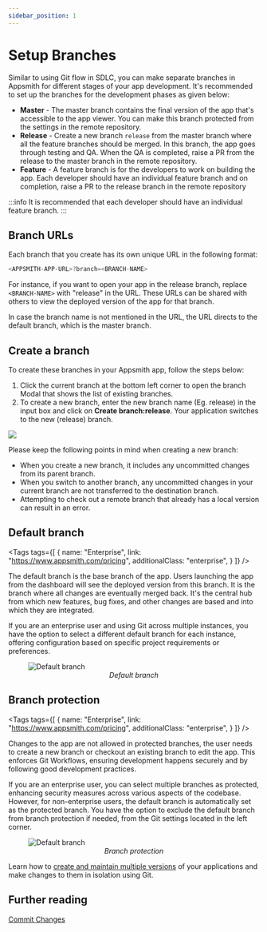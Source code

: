 ```yaml
---
sidebar_position: 1
---
```

# Setup Branches

Similar to using Git flow in SDLC, you can make separate branches in Appsmith for different stages of your app development. It's recommended to set up the branches for the development phases as given below:

- **Master** - The master branch contains the final version of the app that's accessible to the app viewer. You can make this branch protected from the settings in the remote repository.
- **Release** - Create a  new branch `release` from the master branch where all the feature branches should be merged. In this branch, the app goes through testing and QA. When the QA is completed, raise a PR from the release to the master branch in the remote repository.
- **Feature** - A feature branch is for the developers to work on building the app. Each developer should have an individual feature branch and on completion, raise a PR to the release branch in the remote repository

:::info
It is recommended that each developer should have an individual feature branch.
:::

## Branch URLs

Each branch that you create has its own unique URL in the following format:

```javascript
<APPSMITH-APP-URL>?branch=<BRANCH-NAME>
```
For instance, if you want to open your app in the release branch, replace `<BRANCH-NAME>` with "release" in the URL. These URLs can be shared with others to view the deployed version of the app for that branch.

In case the branch name is not mentioned in the URL, the URL directs to the default branch, which is the master branch. 

## Create a branch

To create these branches in your Appsmith app, follow the steps below:

1. Click the current branch at the bottom left corner to open the branch Modal that shows the list of existing branches.
2. To create a new branch, enter the new branch name (Eg. release) in the input box and click on **Create branch:release**. Your application switches to the new (release) branch.

![](/img/create_branch.gif)

Please keep the following points in mind when creating a new branch:

- When you create a new branch, it includes any uncommitted changes from its parent branch.
- When you switch to another branch, any uncommitted changes in your current branch are not transferred to the destination branch.
- Attempting to check out a remote branch that already has a local version can result in an error.


<!-- vale off -->

<div className="tag-wrapper">

## Default branch

<Tags
  tags={[
    {
      name: "Enterprise",
      link: "https://www.appsmith.com/pricing",
      additionalClass: "enterprise",
    }
  ]}
/>

</div>

<!-- vale on -->

The default branch is the base branch of the app. Users launching the app from the dashboard will see the deployed version from this branch. It is the branch where all changes are eventually merged back. It's the central hub from which new features, bug fixes, and other changes are based and into which they are integrated.

If you are an enterprise user and using Git across multiple instances, you have the option to select a different default branch for each instance, offering configuration based on specific project requirements or preferences.

 <figure>
  <img src="/img/git111.png" style= {{width:"700px", height:"auto"}} alt="Default branch"/>
  <figcaption align = "center"><i>Default branch</i></figcaption>
</figure>


<!-- vale off -->

<div className="tag-wrapper">

## Branch protection

<Tags
  tags={[
    {
      name: "Enterprise",
      link: "https://www.appsmith.com/pricing",
      additionalClass: "enterprise",
    }
  ]}
/>

</div>

Changes to the app are not allowed in protected branches, the user needs to create a new branch or checkout an existing branch to edit the app. This enforces Git Workflows, ensuring development happens securely and by following good development practices.

If you are an enterprise user, you can select multiple branches as protected, enhancing security measures across various aspects of the codebase. However, for non-enterprise users, the default branch is automatically set as the protected branch. You have the option to exclude the default branch from branch protection if needed, from the Git settings located in the left corner.


 <figure>
  <img src="/img/git112.png" style= {{width:"700px", height:"auto"}} alt="Default branch"/>
  <figcaption align = "center"><i>Branch protection</i></figcaption>
</figure>

Learn how to [create and maintain multiple versions](/advanced-concepts/version-control-with-git/environments-with-git) of your applications and make changes to them in isolation using Git. 

## Further reading

[Commit Changes](/advanced-concepts/version-control-with-git/commit-and-push)


